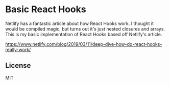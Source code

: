# Basic React Hooks

Netlify has a fantastic article about how React Hooks work. I thought it would be compiled magic, but turns out it's just nested closures and arrays. This is my basic implementation of React Hooks based off Netlify's article.

https://www.netlify.com/blog/2019/03/11/deep-dive-how-do-react-hooks-really-work/


## License
MIT